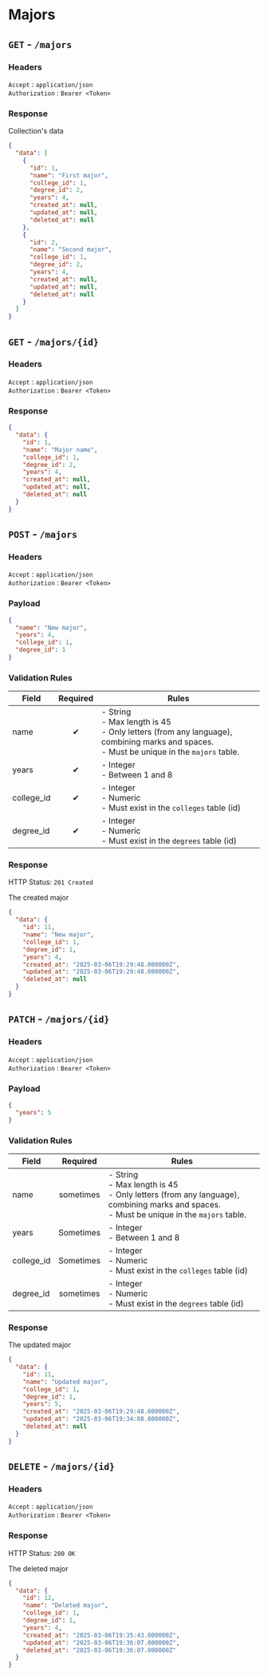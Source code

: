 # Majors

## `GET` - `/majors`

### Headers

`Accept` : `application/json` <br>
`Authorization` : `Bearer <Token>`

### Response

Collection's data

```json
{
  "data": [
    {
      "id": 1,
      "name": "First major",
      "college_id": 1,
      "degree_id": 2,
      "years": 4,
      "created_at": null,
      "updated_at": null,
      "deleted_at": null
    },
    {
      "id": 2,
      "name": "Second major",
      "college_id": 1,
      "degree_id": 2,
      "years": 4,
      "created_at": null,
      "updated_at": null,
      "deleted_at": null
    }
  ]
}
```

## `GET` - `/majors/{id}`

### Headers

`Accept` : `application/json` <br>
`Authorization` : `Bearer <Token>`

### Response

```json
{
  "data": {
    "id": 1,
    "name": "Major name",
    "college_id": 1,
    "degree_id": 2,
    "years": 4,
    "created_at": null,
    "updated_at": null,
    "deleted_at": null
  }
}
```

## `POST` - `/majors`

### Headers

`Accept` : `application/json` <br>
`Authorization` : `Bearer <Token>`

### Payload

```json
{
  "name": "New major",
  "years": 4,
  "college_id": 1,
  "degree_id": 1
}
```

### Validation Rules

| Field      | Required | Rules                                                                                                                                              |
| ---------- | :------: | -------------------------------------------------------------------------------------------------------------------------------------------------- |
| name       |    ✔    | - String <br> - Max length is 45 <br> - Only letters (from any language), combining marks and spaces. <br> - Must be unique in the `majors` table. |
| years      |    ✔    | - Integer <br> - Between 1 and 8                                                                                                                   |
| college_id |    ✔    | - Integer <br> - Numeric <br> - Must exist in the `colleges` table (id)                                                                            |
| degree_id  |    ✔    | - Integer <br> - Numeric <br> - Must exist in the `degrees` table (id)                                                                             |

### Response

HTTP Status: `201 Created`

The created major

```json
{
  "data": {
    "id": 11,
    "name": "New major",
    "college_id": 1,
    "degree_id": 1,
    "years": 4,
    "created_at": "2025-03-06T19:29:48.000000Z",
    "updated_at": "2025-03-06T19:29:48.000000Z",
    "deleted_at": null
  }
}
```

## `PATCH` - `/majors/{id}`

### Headers

`Accept` : `application/json` <br>
`Authorization` : `Bearer <Token>`

### Payload

```json
{
  "years": 5
}
```

### Validation Rules

| Field      | Required  | Rules                                                                                                                                              |
| ---------- | :-------: | -------------------------------------------------------------------------------------------------------------------------------------------------- |
| name       | sometimes | - String <br> - Max length is 45 <br> - Only letters (from any language), combining marks and spaces. <br> - Must be unique in the `majors` table. |
| years      | Sometimes | - Integer <br> - Between 1 and 8                                                                                                                   |
| college_id | Sometimes | - Integer <br> - Numeric <br> - Must exist in the `colleges` table (id)                                                                            |
| degree_id  | sometimes | - Integer <br> - Numeric <br> - Must exist in the `degrees` table (id)                                                                             |

### Response

The updated major

```json
{
  "data": {
    "id": 11,
    "name": "Updated major",
    "college_id": 1,
    "degree_id": 1,
    "years": 5,
    "created_at": "2025-03-06T19:29:48.000000Z",
    "updated_at": "2025-03-06T19:34:08.000000Z",
    "deleted_at": null
  }
}
```

## `DELETE` - `/majors/{id}`

### Headers

`Accept` : `application/json` <br>
`Authorization` : `Bearer <Token>`

### Response

HTTP Status: `200 OK`

The deleted major

```json
{
  "data": {
    "id": 12,
    "name": "Deleted major",
    "college_id": 1,
    "degree_id": 1,
    "years": 4,
    "created_at": "2025-03-06T19:35:43.000000Z",
    "updated_at": "2025-03-06T19:36:07.000000Z",
    "deleted_at": "2025-03-06T19:36:07.000000Z"
  }
}
```
